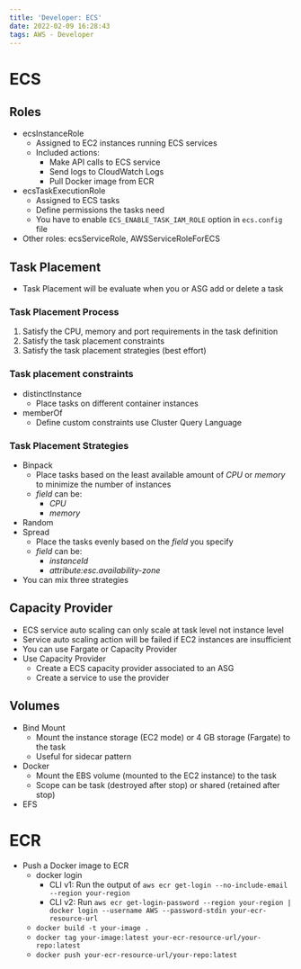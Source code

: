 ```yaml
---
title: 'Developer: ECS'
date: 2022-02-09 16:28:43
tags: AWS - Developer
---
```


# ECS

## Roles

- ecsInstanceRole
  - Assigned to EC2 instances running ECS services
  - Included actions:
    - Make API calls to ECS service
    - Send logs to CloudWatch Logs
    - Pull Docker image from ECR
- ecsTaskExecutionRole
  - Assigned to ECS tasks
  - Define permissions the tasks need
  - You have to enable `ECS_ENABLE_TASK_IAM_ROLE` option in `ecs.config` file
- Other roles: ecsServiceRole, AWSServiceRoleForECS

## Task Placement

- Task Placement will be evaluate when you or ASG add or delete a task

### Task Placement Process

1. Satisfy the CPU, memory and port requirements in the task definition
2. Satisfy the task placement constraints
3. Satisfy the task placement strategies (best effort)

### Task placement constraints

- distinctInstance
  - Place tasks on different container instances
- memberOf
  - Define custom constraints use Cluster Query Language

### Task Placement Strategies

- Binpack
  - Place tasks based on the least available amount of *CPU* or *memory* to minimize the number of instances
  - *field* can be:
    - *CPU*
    - *memory*
- Random
- Spread
  - Place the tasks evenly based on the *field* you specify
  - *field* can be:
    - *instanceId*
    - *attribute:esc.availability-zone*
- You can mix three strategies

## Capacity Provider

- ECS service auto scaling can only scale at task level not instance level
- Service auto scaling action will be failed if EC2 instances are insufficient
- You can use Fargate or Capacity Provider
- Use Capacity Provider
  - Create a ECS capacity provider associated to an ASG
  - Create a service to use the provider

## Volumes

- Bind Mount
  - Mount the instance storage (EC2 mode) or 4 GB storage (Fargate) to the task
  - Useful for sidecar pattern
- Docker
  - Mount the EBS volume (mounted to the EC2 instance) to the task 
  - Scope can be task (destroyed after stop) or shared (retained after stop)
- EFS

# ECR

- Push a Docker image to ECR
  - docker login
    - CLI v1: Run the output of `aws ecr get-login --no-include-email --region your-region`
    - CLI v2: Run `aws ecr get-login-password --region your-region | docker login --username AWS --password-stdin your-ecr-resource-url`
  - `docker build -t your-image .`
  - `docker tag your-image:latest your-ecr-resource-url/your-repo:latest`
  - `docker push your-ecr-resource-url/your-repo:latest`

